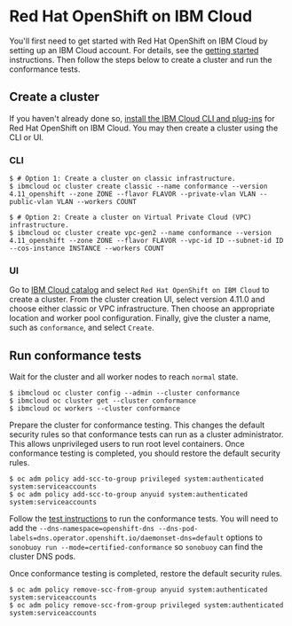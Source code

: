 # Red Hat OpenShift on IBM Cloud

You'll first need to get started with Red Hat OpenShift on IBM Cloud by setting up
an IBM Cloud account. For details, see the
[getting started](https://cloud.ibm.com/docs/openshift?topic=openshift-getting-started)
instructions. Then follow the steps below to create a cluster and run the conformance tests.

## Create a cluster

If you haven't already done so,
[install the IBM Cloud CLI and plug-ins](https://cloud.ibm.com/docs/openshift?topic=openshift-openshift-cli#cs_cli_install_steps)
for Red Hat OpenShift on IBM Cloud. You may then create a cluster using the CLI or UI.

### CLI

```
$ # Option 1: Create a cluster on classic infrastructure.
$ ibmcloud oc cluster create classic --name conformance --version 4.11_openshift --zone ZONE --flavor FLAVOR --private-vlan VLAN --public-vlan VLAN --workers COUNT

$ # Option 2: Create a cluster on Virtual Private Cloud (VPC) infrastructure.
$ ibmcloud oc cluster create vpc-gen2 --name conformance --version 4.11_openshift --zone ZONE --flavor FLAVOR --vpc-id ID --subnet-id ID --cos-instance INSTANCE --workers COUNT
```

### UI

Go to [IBM Cloud catalog](https://cloud.ibm.com/catalog?category=containers#services)
and select `Red Hat OpenShift on IBM Cloud` to create a cluster. From the
cluster creation UI, select version 4.11.0 and choose either classic or VPC
infrastructure. Then choose an appropriate location and worker pool configuration.
Finally, give the cluster a name, such as `conformance`, and select `Create`.

## Run conformance tests

Wait for the cluster and all worker nodes to reach `normal` state.

```
$ ibmcloud oc cluster config --admin --cluster conformance
$ ibmcloud oc cluster get --cluster conformance
$ ibmcloud oc workers --cluster conformance
```

Prepare the cluster for conformance testing. This changes the default security
rules so that conformance tests can run as a cluster administrator. This allows
unprivileged users to run root level containers. Once conformance testing is
completed, you should restore the default security rules.

```
$ oc adm policy add-scc-to-group privileged system:authenticated system:serviceaccounts
$ oc adm policy add-scc-to-group anyuid system:authenticated system:serviceaccounts
```

Follow the
[test instructions](https://github.com/cncf/k8s-conformance/blob/master/instructions.md#running)
to run the conformance tests. You will need to add the
`--dns-namespace=openshift-dns --dns-pod-labels=dns.operator.openshift.io/daemonset-dns=default`
options to `sonobuoy run --mode=certified-conformance` so `sonobuoy` can find
the cluster DNS pods.

Once conformance testing is completed, restore the default security rules.

```
$ oc adm policy remove-scc-from-group anyuid system:authenticated system:serviceaccounts
$ oc adm policy remove-scc-from-group privileged system:authenticated system:serviceaccounts
```
